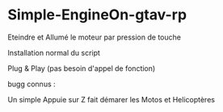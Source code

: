 # Simple-EngineOn-gtav-rp
Eteindre et Allumé le moteur par pression de touche

Installation normal du script 

Plug & Play (pas besoin d'appel de fonction)


bugg connus : 

Un simple Appuie sur Z fait démarer les Motos et Helicoptères

